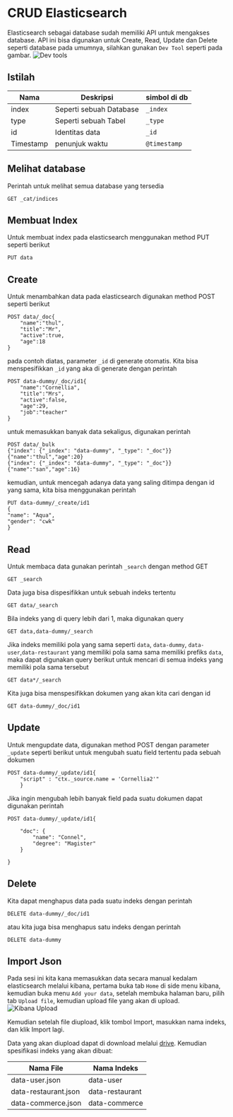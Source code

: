 # CRUD Elasticsearch
Elasticsearch sebagai database sudah memiliki API untuk mengakses database. API ini bisa digunakan untuk Create, Read, Update dan Delete seperti database pada umumnya, silahkan gunakan `Dev Tool` seperti pada gambar.
![Dev tools](https://drive.bssn.go.id/apps/files_sharing/publicpreview/Pc73kGpLY3C7WEq?fileId=2213238&file=/dev_tools.png&x=1536&y=864&a=true)

## Istilah
| Nama | Deskripsi | simbol di db |
| --- | --- | --- |
| index | Seperti sebuah Database | `_index`|
| type | Seperti sebuah Tabel | `_type` |
| id | Identitas data | `_id` |
| Timestamp | penunjuk waktu | `@timestamp` |

## Melihat database
Perintah untuk melihat semua database yang tersedia 

    GET _cat/indices

## Membuat Index
Untuk membuat index pada elasticsearch menggunakan method PUT seperti berikut

    PUT data

## Create
Untuk menambahkan data pada elasticsearch digunakan method POST seperti berikut

    POST data/_doc{
        "name":"thul",
        "title":"Mr",
        "active":true,
        "age":18
    }

pada contoh diatas, parameter `_id` di generate otomatis. Kita bisa menspesifikkan `_id` yang aka di generate dengan perintah

    POST data-dummy/_doc/id1{
        "name":"Cornellia",
        "title":"Mrs",
        "active":false,
        "age":29,
        "job":"teacher"
    }

untuk memasukkan banyak data sekaligus, digunakan perintah

    POST data/_bulk
    {"index": {"_index": "data-dummy", "_type": "_doc"}}
    {"name":"thul","age":20}
    {"index": {"_index": "data-dummy", "_type": "_doc"}}
    {"name":"san","age":16}

kemudian, untuk mencegah adanya data yang saling ditimpa dengan id yang sama, kita bisa menggunakan perintah

    PUT data-dummy/_create/id1
    {
    "name": "Aqua",
    "gender": "cwk"
    }

## Read
Untuk membaca data gunakan perintah `_search` dengan method GET

    GET _search

Data juga bisa dispesifikkan untuk sebuah indeks tertentu

    GET data/_search

Bila indeks yang di query lebih dari 1, maka digunakan query

    GET data,data-dummy/_search

Jika indeks memiliki pola yang sama seperti `data`, `data-dummy`, `data-user`,`data-restaurant` yang memiliki pola sama sama memiliki prefiks `data`, maka dapat digunakan query berikut untuk mencari di semua indeks yang memiliki pola sama tersebut

    GET data*/_search

Kita juga bisa menspesifikkan dokumen yang akan kita cari dengan id

    GET data-dummy/_doc/id1


## Update
Untuk mengupdate data, digunakan method POST dengan parameter `_update` seperti berikut untuk mengubah suatu field tertentu pada sebuah dokumen

    POST data-dummy/_update/id1{
        "script" : "ctx._source.name = 'Cornellia2'"
        }

Jika ingin mengubah lebih banyak field pada suatu dokumen dapat digunakan perintah

    POST data-dummy/_update/id1{

        "doc": {
            "name": "Connel",
            "degree": "Magister"
        }

    }

## Delete
Kita dapat menghapus data pada suatu indeks dengan perintah

    DELETE data-dummy/_doc/id1

atau kita juga bisa menghapus satu indeks dengan perintah

    DELETE data-dummy


## Import Json
Pada sesi ini kita kana memasukkan data secara manual kedalam elasticsearch melalui kibana, pertama buka tab `Home` di side menu kibana, kemudian buka menu `Add your data`, setelah membuka halaman baru, pilih tab `Upload file`, kemudian upload file yang akan di upload.
![Kibana Upload](https://drive.bssn.go.id/apps/files_sharing/publicpreview/Pc73kGpLY3C7WEq?fileId=2213976&file=/upload_kibana.png&x=1536&y=864&a=true)

Kemudian setelah file diupload, klik tombol Import, masukkan nama indeks, dan klik Import lagi. 

Data yang akan diupload dapat di download melalui [drive](https://drive.bssn.go.id/s/tqjTj2pbgiTcDrd). Kemudian spesifikasi indeks yang akan dibuat:

| Nama File | Nama Indeks |
| --- | --- |
| data-user.json | data-user |
| data-restaurant.json | data-restaurant |
| data-commerce.json | data-commerce |